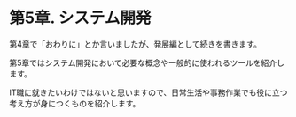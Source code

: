 # 第5章. システム開発

第4章で「おわりに」とか言いましたが、発展編として続きを書きます。

第5章ではシステム開発において必要な概念や一般的に使われるツールを紹介します。

IT職に就きたいわけではないと思いますので、日常生活や事務作業でも役に立つ考え方が身につくものを紹介します。
